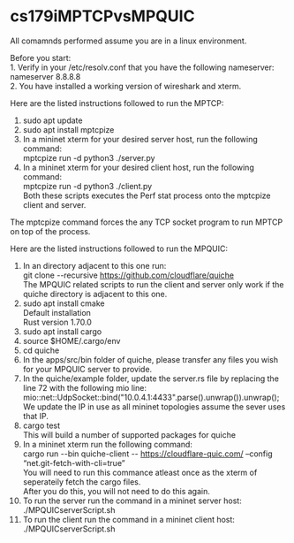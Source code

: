 # cs179iMPTCPvsMPQUIC

All comamnds performed assume you are in a linux environment. 

Before you start:
<br> 1. Verify in your /etc/resolv.conf that you have the following nameserver: nameserver 8.8.8.8
<br> 2. You have installed a working version of wireshark and xterm.


Here are the listed instructions followed to run the MPTCP:
1. sudo apt update
2. sudo apt install mptcpize
3. In a mininet xterm for your desired server host, run the following command:
    <br>mptcpize run -d python3 ./server.py
4. In a mininet xterm for your desired client host, run the following command:
    <br>mptcpize run -d python3 ./client.py
    <br> Both these scripts executes the Perf stat process onto the mptcpize client and server.

The mptcpize command forces the any TCP socket program to run MPTCP on top of the process.


Here are the listed instructions followed to run the MPQUIC:
1. In an directory adjacent to this one run: 
       <br> git clone --recursive https://github.com/cloudflare/quiche
        <br> The MPQUIC related scripts to run the client and server only work if the quiche directory is adjacent to this one.
2. sudo apt install cmake
       <br> Default installation
       <br> Rust version 1.70.0
3. sudo apt install cargo
4. source $HOME/.cargo/env
5. cd quiche
6. In the apps/src/bin folder of quiche, please transfer any files you wish for your MPQUIC server to provide.
7. In the quiche/example folder, update the server.rs file by replacing the line 72 with the following mio line:
     <br> mio::net::UdpSocket::bind("10.0.4.1:4433".parse().unwrap()).unwrap();
     <br> We update the IP in use as all mininet topologies assume the sever uses that IP.
8. cargo test
    <br> This will build a number of supported packages for quiche
9. In a mininet xterm run the following command: 
<br> cargo run --bin quiche-client -- https://cloudflare-quic.com/ –config “net.git-fetch-with-cli=true”
<br> You will need to run this commance atleast once as the xterm of seperateily fetch the cargo files.
<br> After you do this, you will not need to do this again.
10. To run the server run the command in a mininet server host: ./MPQUICserverScript.sh
11. To run the client run the command in a mininet client host: ./MPQUICserverScript.sh
